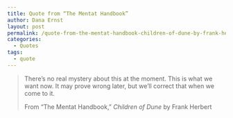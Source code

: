 ```yaml
---
title: Quote from “The Mentat Handbook”
author: Dana Ernst
layout: post
permalink: /quote-from-the-mentat-handbook-children-of-dune-by-frank-herbert/
categories:
  - Quotes
tags:
  - quote
---
```


<blockquote>
<p>There’s no real mystery about this at the moment. This is what we want now. It may prove wrong later, but we’ll correct that when we come to it.</p>
<footer>From “The Mentat Handbook,” <cite title="Source Title">Children of Dune</cite> by Frank Herbert</footer>
</blockquote>
